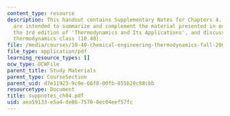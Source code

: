 ```yaml
---
content_type: resource
description: This handout contains Supplementary Notes for Chapters 4. These notes
  are intended to summarize and complement the material presented in our textbook,
  the 3rd edition of 'Thermodynamics and Its Applications', and discussed in our graduate
  thermodynamics class (10.40).
file: /media/courses/10-40-chemical-engineering-thermodynamics-fall-2003/aea59133e5a4de8675700ec04eef57fc_suppnotes_ch04.pdf
file_type: application/pdf
learning_resource_types: []
ocw_type: OCWFile
parent_title: Study Materials
parent_type: CourseSection
parent_uid: d7e11923-9c0e-66f8-00fb-855b28c88cbb
resourcetype: Document
title: suppnotes_ch04.pdf
uid: aea59133-e5a4-de86-7570-0ec04eef57fc
---
```

